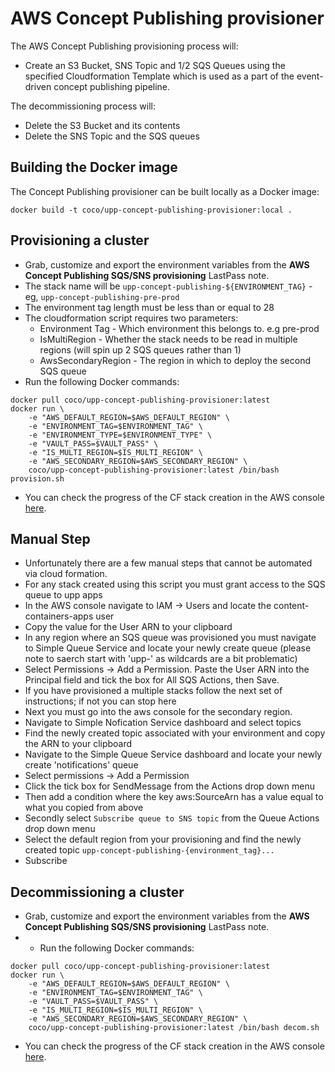 # AWS Concept Publishing provisioner

The AWS Concept Publishing provisioning process will:

* Create an S3 Bucket, SNS Topic and 1/2 SQS Queues using the specified Cloudformation Template which is used as a part of the event-driven concept publishing pipeline.

The decommissioning process will:

* Delete the S3 Bucket and its contents
* Delete the SNS Topic and the SQS queues


## Building the Docker image
The Concept Publishing provisioner can be built locally as a Docker image:

`docker build -t coco/upp-concept-publishing-provisioner:local .`

## Provisioning a cluster
- Grab, customize and export the environment variables from the **AWS Concept Publishing SQS/SNS provisioning** LastPass note.
- The stack name will be `upp-concept-publishing-${ENVIRONMENT_TAG}` - eg, `upp-concept-publishing-pre-prod`
- The environment tag length must be less than or equal to 28
- The cloudformation script requires two parameters: 
  * Environment Tag - Which environment this belongs to. e.g pre-prod
  * IsMultiRegion - Whether the stack needs to be read in multiple regions (will spin up 2 SQS queues rather than 1)
  * AwsSecondaryRegion - The region in which to deploy the second SQS queue
- Run the following Docker commands:
```
docker pull coco/upp-concept-publishing-provisioner:latest
docker run \
    -e "AWS_DEFAULT_REGION=$AWS_DEFAULT_REGION" \
    -e "ENVIRONMENT_TAG=$ENVIRONMENT_TAG" \
    -e "ENVIRONMENT_TYPE=$ENVIRONMENT_TYPE" \
    -e "VAULT_PASS=$VAULT_PASS" \
    -e "IS_MULTI_REGION=$IS_MULTI_REGION" \
    -e "AWS_SECONDARY_REGION=$AWS_SECONDARY_REGION" \
    coco/upp-concept-publishing-provisioner:latest /bin/bash provision.sh
```

- You can check the progress of the CF stack creation in the AWS console [here](https://eu-west-1.console.aws.amazon.com/cloudformation/home?region=eu-west-1#/stacks).

## Manual Step

- Unfortunately there are a few manual steps that cannot be automated via cloud formation.
- For any stack created using this script you must grant access to the SQS queue to upp apps
- In the AWS console navigate to IAM -> Users and locate the content-containers-apps user
- Copy the value for the User ARN to your clipboard
- In any region where an SQS queue was provisioned you must navigate to Simple Queue Service and locate your newly create queue (please note to saerch start with 'upp-' as wildcards are a bit problematic)
- Select Permissions -> Add a Permission. Paste the User ARN into the Principal field and tick the box for All SQS Actions, then Save.
- If you have provisioned a multiple stacks follow the next set of instructions; if not you can stop here
- Next you must go into the aws console for the secondary region. 
- Navigate to Simple Nofication Service dashboard and select topics
- Find the newly created topic associated with your environment and copy the ARN to your clipboard
- Navigate to the Simple Queue Service dashboard and locate your newly create 'notifications' queue
- Select permissions -> Add a Permission
- Click the tick box for SendMessage from the Actions drop down menu
- Then add a condition where the key aws:SourceArn has a value equal to what you copied from above
- Secondly select `Subscribe queue to SNS topic` from the Queue Actions drop down menu
- Select the default region from your provisioning and find the newly created topic `upp-concept-publishing-{environment_tag}...`
- Subscribe

## Decommissioning a cluster
- Grab, customize and export the environment variables from the **AWS Concept Publishing SQS/SNS provisioning** LastPass note.
- - Run the following Docker commands:
```
docker pull coco/upp-concept-publishing-provisioner:latest
docker run \
    -e "AWS_DEFAULT_REGION=$AWS_DEFAULT_REGION" \
    -e "ENVIRONMENT_TAG=$ENVIRONMENT_TAG" \
    -e "VAULT_PASS=$VAULT_PASS" \
    -e "IS_MULTI_REGION=$IS_MULTI_REGION" \
    -e "AWS_SECONDARY_REGION=$AWS_SECONDARY_REGION" \
    coco/upp-concept-publishing-provisioner:latest /bin/bash decom.sh
```

- You can check the progress of the CF stack creation in the AWS console [here](https://eu-west-1.console.aws.amazon.com/cloudformation/home?region=eu-west-1#/stacks).
